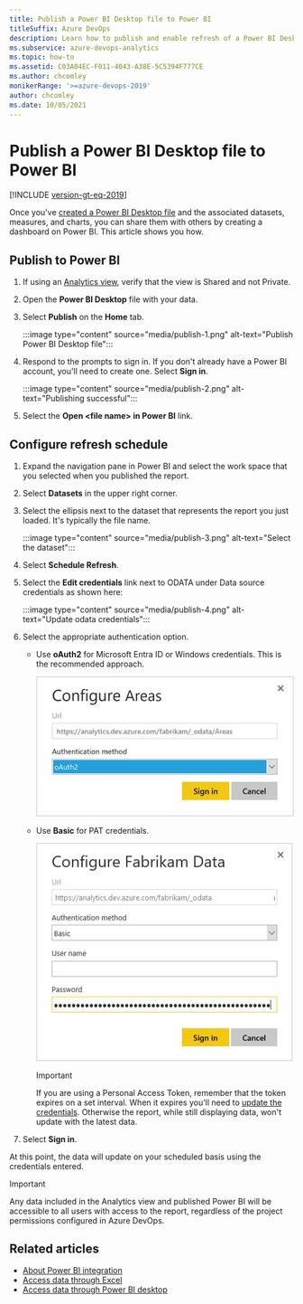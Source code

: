 ```yaml
---
title: Publish a Power BI Desktop file to Power BI  
titleSuffix: Azure DevOps 
description: Learn how to publish and enable refresh of a Power BI Desktop file to Power BI that uses Analytics for Azure DevOps. 
ms.subservice: azure-devops-analytics
ms.topic: how-to
ms.assetid: C03A04EC-F011-4043-A38E-5C5394F777CE 
ms.author: chcomley
monikerRange: '>=azure-devops-2019'
author: chcomley
ms.date: 10/05/2021
---
```


# Publish a Power BI Desktop file to Power BI 

[!INCLUDE [version-gt-eq-2019](../../includes/version-gt-eq-2019.md)]

Once you've [created a Power BI Desktop file](access-analytics-power-bi.md) and the associated datasets, measures, and charts, you can share them with others by creating a dashboard on Power BI. This article shows you how.   

## Publish to Power BI

1. If using an [Analytics view](what-are-analytics-views.md), verify that the view is Shared and not Private.

1. Open the **Power BI Desktop** file with your data.  

1. Select **Publish** on the **Home** tab. 

    :::image type="content" source="media/publish-1.png" alt-text="Publish Power BI Desktop file":::

4. Respond to the prompts to sign in. If you don't already have a Power BI account, you'll need to create one. Select **Sign in**.
  
    :::image type="content" source="media/publish-2.png" alt-text="Publishing successful":::

1. Select the **Open \<file name\> in Power BI** link.

## Configure refresh schedule

1. Expand the navigation pane in Power BI and select the work space that you selected when you published the report.  

1. Select **Datasets** in the upper right corner.

8. Select the ellipsis next to the dataset that represents the report you just loaded. It's typically the file name.

    :::image type="content" source="media/publish-3.png" alt-text="Select the dataset":::

1. Select **Schedule Refresh**.  

1. Select the **Edit credentials** link next to ODATA under Data source credentials as shown here:

    :::image type="content" source="media/publish-4.png" alt-text="Update odata credentials":::

1. Select the appropriate authentication option. 

	* Use **oAuth2**  for Microsoft Entra ID or Windows credentials. This is the recommended approach.

      ![Configure Areas dialog](media/aad-auth-power-bi.png)
 
	* Use **Basic** for PAT credentials.   

      ![Configure Fabrikam Data dialog, Enter credentials](media/publish-5.png)

      > [!IMPORTANT]  
      > If you are using a Personal Access Token, remember that the token expires on a set interval. When it expires you'll need to [update the credentials](client-authentication-options.md#update-credentials). Otherwise the report, while still displaying data, won't update with the latest data.

1. Select **Sign in**.  

At this point, the data will update on your scheduled basis using the credentials entered.

> [!IMPORTANT]   
> Any data included in the Analytics view and published Power BI will be accessible to all users with access to the report, regardless of the project permissions configured in Azure DevOps.    


## Related articles

- [About Power BI integration](overview.md)  
- [Access data through Excel](access-analytics-excel.md)  
- [Access data through Power BI desktop](access-analytics-power-bi.md)  

